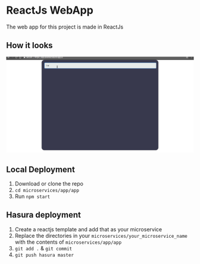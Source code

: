 # ReactJs WebApp

The web app for this project is made in ReactJs

## How it looks 

 ![Alt webapp](https://github.com/Shivangie/HPDF-T83NE-1/blob/master/readme-assets/HPDFNE.gif)

## Local Deployment

1. Download or clone the repo
2. ```cd microservices/app/app```
3. Run ```npm start```

## Hasura deployment

1. Create a reactjs template and add that as your microservice
2. Replace the directories in your ```microservices/your_microservice_name``` with the contents of ```microservices/app/app```
3. ```git add .``` &  ```git commit ```
4. ```git push hasura master ```
